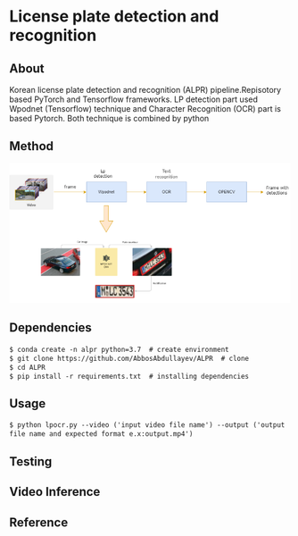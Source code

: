 # License plate detection and recognition #
## About ##
 Korean  license plate detection and recognition (ALPR) pipeline.Repisotory based PyTorch and Tensorflow frameworks.
 LP detection part used Wpodnet (Tensorflow) technique and Character Recognition (OCR) part is based Pytorch. Both technique is combined by python    
## Method ##
![](algorithm.png)

## Dependencies ##
```
$ conda create -n alpr python=3.7  # create environment
$ git clone https://github.com/AbbosAbdullayev/ALPR  # clone
$ cd ALPR 
$ pip install -r requirements.txt  # installing dependencies
```
## Usage ##
```
$ python lpocr.py --video ('input video file name') --output ('output file name and expected format e.x:output.mp4')
```
## Testing ##
## Video Inference ##
## Reference ##
